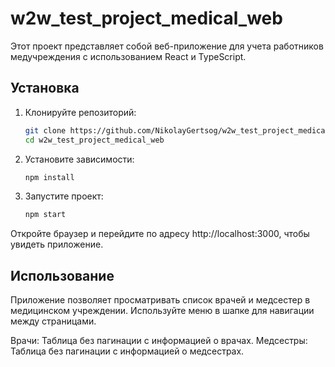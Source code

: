 # w2w_test_project_medical_web

Этот проект представляет собой веб-приложение для учета работников медучреждения с использованием React и TypeScript.

## Установка

1. Клонируйте репозиторий:
   ```bash
   git clone https://github.com/NikolayGertsog/w2w_test_project_medical_web.git
   cd w2w_test_project_medical_web

2. Установите зависимости:
    ```bash
    npm install

3. Запустите проект:
    ```bash
    npm start

Откройте браузер и перейдите по адресу http://localhost:3000, чтобы увидеть приложение.

## Использование

Приложение позволяет просматривать список врачей и медсестер в медицинском учреждении. Используйте меню в шапке для навигации между страницами.

Врачи: Таблица без пагинации с информацией о врачах.
Медсестры: Таблица без пагинации с информацией о медсестрах.
